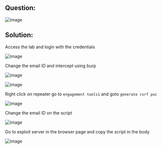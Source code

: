 ## Question:

![image](https://github.com/Nifalnasar/Portswigger-Labs/assets/141356053/e8de3f57-3ab5-47f5-960b-d3bc9aa94494)

## Solution:

Access the lab and login with the credentials

![image](https://github.com/Nifalnasar/Portswigger-Labs/assets/141356053/03cb023b-bf3d-44e4-943e-9ebb183f6b3c)

Change the email ID and intercept using burp

![image](https://github.com/Nifalnasar/Portswigger-Labs/assets/141356053/16d63082-f082-4eba-ac9c-034ee0f017f9)

![image](https://github.com/Nifalnasar/Portswigger-Labs/assets/141356053/3a765628-8ad1-4011-94f7-2c6949253fd9)

Right click on repeater go to ```engagement tools1``` and goto ```generate csrf poc```

![image](https://github.com/Nifalnasar/Portswigger-Labs/assets/141356053/266b86c3-6ed5-4e25-b218-943adcb1ba83)

Change the email ID on the script

![image](https://github.com/Nifalnasar/Portswigger-Labs/assets/141356053/cee52c49-58cb-4f30-a16d-8947f9b27770)

Go to exploit server in the browser page and copy the script in the body

![image](https://github.com/Nifalnasar/Portswigger-Labs/assets/141356053/361365fa-47a8-489a-882e-da5792cafba9)
